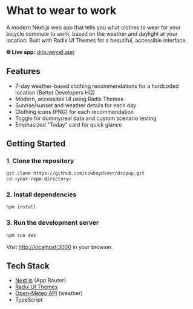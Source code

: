 # What to wear to work

A modern Next.js web app that tells you what clothes to wear for your bicycle commute to work, based on the weather and daylight at your location. Built with Radix UI Themes for a beautiful, accessible interface.

**🌐 Live app:** [drip.vercel.app](https://drip.vercel.app)

## Features
- 7-day weather-based clothing recommendations for a hardcoded location (Better Developers HQ)
- Modern, accessible UI using Radix Themes
- Sunrise/sunset and weather details for each day
- Clothing icons (PNG) for each recommendation
- Toggle for dummy/real data and custom scenario testing
- Emphasized "Today" card for quick glance

## Getting Started

### 1. Clone the repository
```sh
git clone https://github.com/cowboydiver/dripup.git
cd <your-repo-directory>
```

### 2. Install dependencies
```sh
npm install
```

### 3. Run the development server
```sh
npm run dev
```
Visit [http://localhost:3000](http://localhost:3000) in your browser.

## Tech Stack
- [Next.js](https://nextjs.org/) (App Router)
- [Radix UI Themes](https://themes.radix-ui.com/)
- [Open-Meteo API](https://open-meteo.com/) (weather)
- TypeScript